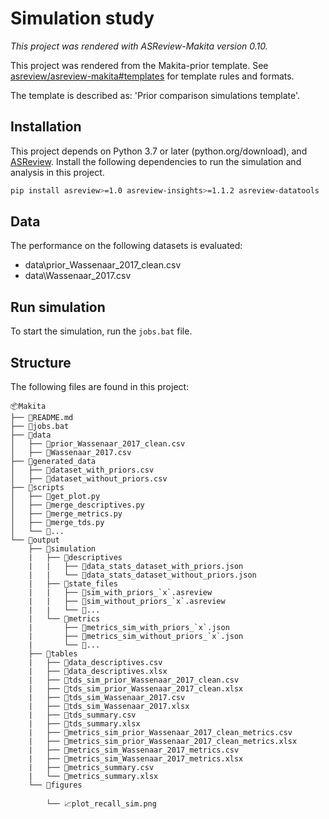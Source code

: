 # Simulation study

*This project was rendered with ASReview-Makita version 0.10.*

This project was rendered from the Makita-prior template. See [asreview/asreview-makita#templates](https://github.com/asreview/asreview-makita#templates) for template rules and formats.

The template is described as: 'Prior comparison simulations template'.

## Installation

This project depends on Python 3.7 or later (python.org/download), and [ASReview](https://asreview.nl/download/). Install the following dependencies to run the simulation and analysis in this project.

```sh
pip install asreview>=1.0 asreview-insights>=1.1.2 asreview-datatools
```

## Data

The performance on the following datasets is evaluated:

- data\prior_Wassenaar_2017_clean.csv
- data\Wassenaar_2017.csv

## Run simulation

To start the simulation, run the `jobs.bat` file.

## Structure

The following files are found in this project:

    📦Makita
    ├── 📜README.md
    ├── 📜jobs.bat
    ├── 📂data
    │   ├── 📜prior_Wassenaar_2017_clean.csv
    │   ├── 📜Wassenaar_2017.csv
    ├── 📂generated_data
    │   ├── 📜dataset_with_priors.csv
    │   ├── 📜dataset_without_priors.csv
    ├── 📂scripts
    │   ├── 📜get_plot.py
    │   ├── 📜merge_descriptives.py
    │   ├── 📜merge_metrics.py
    │   ├── 📜merge_tds.py
    │   └── 📜...
    └── 📂output
        ├── 📂simulation
        |   ├── 📂descriptives
        |   |   ├── 📜data_stats_dataset_with_priors.json
        |   |   └── 📜data_stats_dataset_without_priors.json
        |   ├── 📂state_files
        |   |   ├── 📜sim_with_priors_`x`.asreview
        |   |   ├── 📜sim_without_priors_`x`.asreview
        |   |   └── 📜...
        |   └── 📂metrics
        |       ├── 📜metrics_sim_with_priors_`x`.json
        |       ├── 📜metrics_sim_without_priors_`x`.json
        |       └── 📜...
        ├── 📂tables
        |   ├── 📜data_descriptives.csv
        |   ├── 📜data_descriptives.xlsx
        |   ├── 📜tds_sim_prior_Wassenaar_2017_clean.csv
        |   ├── 📜tds_sim_prior_Wassenaar_2017_clean.xlsx
        |   ├── 📜tds_sim_Wassenaar_2017.csv
        |   ├── 📜tds_sim_Wassenaar_2017.xlsx
        |   ├── 📜tds_summary.csv
        |   ├── 📜tds_summary.xlsx
        |   ├── 📜metrics_sim_prior_Wassenaar_2017_clean_metrics.csv
        |   ├── 📜metrics_sim_prior_Wassenaar_2017_clean_metrics.xlsx
        |   ├── 📜metrics_sim_Wassenaar_2017_metrics.csv
        |   ├── 📜metrics_sim_Wassenaar_2017_metrics.xlsx
        |   ├── 📜metrics_summary.csv
        |   └── 📜metrics_summary.xlsx
        └── 📂figures

            └── 📈plot_recall_sim.png
